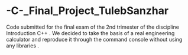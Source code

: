 # -C-_Final_Project_TulebSanzhar
Code submitted for the final exam of the 2nd trimester of the discipline Introduction C++ . 
We decided to take the basis of a real engineering calculator and reproduce it through the command console without using any libraries .

